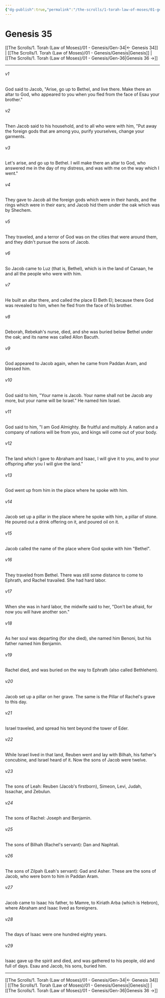 ```yaml
---
{"dg-publish":true,"permalink":"/the-scrolls/1-torah-law-of-moses/01-genesis/gen-35/","tags":["#TheScrolls","#TorahLawofMoses"]}
---
```



# Genesis 35

[[The Scrolls/1. Torah (Law of Moses)/01 - Genesis/Gen-34\|← Genesis 34]] | [[The Scrolls/1. Torah (Law of Moses)/01 - Genesis/Genesis\|Genesis]] | [[The Scrolls/1. Torah (Law of Moses)/01 - Genesis/Gen-36\|Genesis 36 →]]
***



###### v1 
God said to Jacob, "Arise, go up to Bethel, and live there. Make there an altar to God, who appeared to you when you fled from the face of Esau your brother." 

###### v2 
Then Jacob said to his household, and to all who were with him, "Put away the foreign gods that are among you, purify yourselves, change your garments. 

###### v3 
Let's arise, and go up to Bethel. I will make there an altar to God, who answered me in the day of my distress, and was with me on the way which I went." 

###### v4 
They gave to Jacob all the foreign gods which were in their hands, and the rings which were in their ears; and Jacob hid them under the oak which was by Shechem. 

###### v5 
They traveled, and a terror of God was on the cities that were around them, and they didn't pursue the sons of Jacob. 

###### v6 
So Jacob came to Luz (that is, Bethel), which is in the land of Canaan, he and all the people who were with him. 

###### v7 
He built an altar there, and called the place El Beth El; because there God was revealed to him, when he fled from the face of his brother. 

###### v8 
Deborah, Rebekah's nurse, died, and she was buried below Bethel under the oak; and its name was called Allon Bacuth. 

###### v9 
God appeared to Jacob again, when he came from Paddan Aram, and blessed him. 

###### v10 
God said to him, "Your name is Jacob. Your name shall not be Jacob any more, but your name will be Israel." He named him Israel. 

###### v11 
God said to him, "I am God Almighty. Be fruitful and multiply. A nation and a company of nations will be from you, and kings will come out of your body. 

###### v12 
The land which I gave to Abraham and Isaac, I will give it to you, and to your offspring after you I will give the land." 

###### v13 
God went up from him in the place where he spoke with him. 

###### v14 
Jacob set up a pillar in the place where he spoke with him, a pillar of stone. He poured out a drink offering on it, and poured oil on it. 

###### v15 
Jacob called the name of the place where God spoke with him "Bethel". 

###### v16 
They traveled from Bethel. There was still some distance to come to Ephrath, and Rachel travailed. She had hard labor. 

###### v17 
When she was in hard labor, the midwife said to her, "Don't be afraid, for now you will have another son." 

###### v18 
As her soul was departing (for she died), she named him Benoni, but his father named him Benjamin. 

###### v19 
Rachel died, and was buried on the way to Ephrath (also called Bethlehem). 

###### v20 
Jacob set up a pillar on her grave. The same is the Pillar of Rachel's grave to this day. 

###### v21 
Israel traveled, and spread his tent beyond the tower of Eder. 

###### v22 
While Israel lived in that land, Reuben went and lay with Bilhah, his father's concubine, and Israel heard of it. Now the sons of Jacob were twelve. 

###### v23 
The sons of Leah: Reuben (Jacob's firstborn), Simeon, Levi, Judah, Issachar, and Zebulun. 

###### v24 
The sons of Rachel: Joseph and Benjamin. 

###### v25 
The sons of Bilhah (Rachel's servant): Dan and Naphtali. 

###### v26 
The sons of Zilpah (Leah's servant): Gad and Asher. These are the sons of Jacob, who were born to him in Paddan Aram. 

###### v27 
Jacob came to Isaac his father, to Mamre, to Kiriath Arba (which is Hebron), where Abraham and Isaac lived as foreigners. 

###### v28 
The days of Isaac were one hundred eighty years. 

###### v29 
Isaac gave up the spirit and died, and was gathered to his people, old and full of days. Esau and Jacob, his sons, buried him.

***
[[The Scrolls/1. Torah (Law of Moses)/01 - Genesis/Gen-34\|← Genesis 34]] | [[The Scrolls/1. Torah (Law of Moses)/01 - Genesis/Genesis\|Genesis]] | [[The Scrolls/1. Torah (Law of Moses)/01 - Genesis/Gen-36\|Genesis 36 →]]
